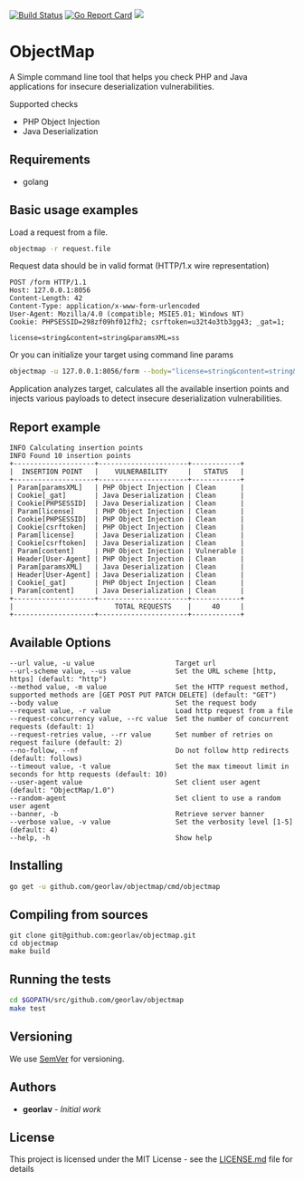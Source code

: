 [![Build Status](https://travis-ci.com/georlav/objectmap.svg?token=LUHt821atupKxCks2oys&branch=master)](https://travis-ci.com/georlav/objectmap)
[![Go Report Card](https://goreportcard.com/badge/github.com/georlav/objectmap?v=1)](https://goreportcard.com/report/github.com/georlav/objectmap)
[![](https://img.shields.io/badge/unicorn-approved-ff69b4.svg)](https://www.youtube.com/watch?v=9auOCbH5Ns4)

# ObjectMap
A Simple command line tool that helps you check PHP and Java applications for insecure deserialization vulnerabilities.

Supported checks
 * PHP Object Injection
 * Java Deserialization
 
## Requirements

 * golang
 
## Basic usage examples

Load a request from a file.
```bash
objectmap -r request.file
```

Request data should be in valid format (HTTP/1.x wire representation)
```http request
POST /form HTTP/1.1
Host: 127.0.0.1:8056
Content-Length: 42
Content-Type: application/x-www-form-urlencoded
User-Agent: Mozilla/4.0 (compatible; MSIE5.01; Windows NT)
Cookie: PHPSESSID=298zf09hf012fh2; csrftoken=u32t4o3tb3gg43; _gat=1;

license=string&content=string&paramsXML=ss
```

Or you can initialize your target using command line params
```bash
objectmap -u 127.0.0.1:8056/form --body="license=string&content=string&paramsXML=ss" --method=post
```

Application analyzes target, calculates all the available insertion points and injects various payloads to detect
insecure deserialization vulnerabilities.

## Report example

```Results
INFO Calculating insertion points                 
INFO Found 10 insertion points                    
+--------------------+----------------------+------------+
|  INSERTION POINT   |    VULNERABILITY     |   STATUS   |
+--------------------+----------------------+------------+
| Param[paramsXML]   | PHP Object Injection | Clean      |
| Cookie[_gat]       | Java Deserialization | Clean      |
| Cookie[PHPSESSID]  | Java Deserialization | Clean      |
| Param[license]     | PHP Object Injection | Clean      |
| Cookie[PHPSESSID]  | PHP Object Injection | Clean      |
| Cookie[csrftoken]  | PHP Object Injection | Clean      |
| Param[license]     | Java Deserialization | Clean      |
| Cookie[csrftoken]  | Java Deserialization | Clean      |
| Param[content]     | PHP Object Injection | Vulnerable |
| Header[User-Agent] | PHP Object Injection | Clean      |
| Param[paramsXML]   | Java Deserialization | Clean      |
| Header[User-Agent] | Java Deserialization | Clean      |
| Cookie[_gat]       | PHP Object Injection | Clean      |
| Param[content]     | Java Deserialization | Clean      |
+--------------------+----------------------+------------+
|                         TOTAL REQUESTS    |     40     |
+--------------------+----------------------+------------+
```

## Available Options

```
--url value, -u value                    Target url
--url-scheme value, --us value           Set the URL scheme [http, https] (default: "http")
--method value, -m value                 Set the HTTP request method, supported methods are [GET POST PUT PATCH DELETE] (default: "GET")
--body value                             Set the request body
--request value, -r value                Load http request from a file
--request-concurrency value, --rc value  Set the number of concurrent requests (default: 1)
--request-retries value, --rr value      Set number of retries on request failure (default: 2)
--no-follow, --nf                        Do not follow http redirects (default: follows)
--timeout value, -t value                Set the max timeout limit in seconds for http requests (default: 10)
--user-agent value                       Set client user agent (default: "ObjectMap/1.0")
--random-agent                           Set client to use a random user agent
--banner, -b                             Retrieve server banner
--verbose value, -v value                Set the verbosity level [1-5] (default: 4)
--help, -h                               Show help
```

## Installing
```bash
go get -u github.com/georlav/objectmap/cmd/objectmap
```

## Compiling from sources
```
git clone git@github.com:georlav/objectmap.git
cd objectmap
make build
```

## Running the tests

```bash
cd $GOPATH/src/github.com/georlav/objectmap
make test
```

## Versioning

We use [SemVer](http://semver.org/) for versioning. 

## Authors

* **georlav** - *Initial work*

## License

This project is licensed under the MIT License - see the [LICENSE.md](LICENSE.md) file for details
